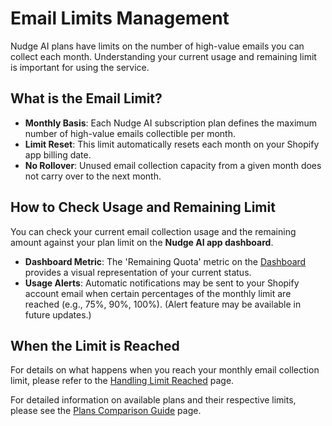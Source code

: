 # Email Limits Management

Nudge AI plans have limits on the number of high-value emails you can collect each month. Understanding your current usage and remaining limit is important for using the service.

## What is the Email Limit?

- **Monthly Basis**: Each Nudge AI subscription plan defines the maximum number of high-value emails collectible per month.
- **Limit Reset**: This limit automatically resets each month on your Shopify app billing date.
- **No Rollover**: Unused email collection capacity from a given month does not carry over to the next month.

## How to Check Usage and Remaining Limit

You can check your current email collection usage and the remaining amount against your plan limit on the **Nudge AI app dashboard**.

- **Dashboard Metric**: The 'Remaining Quota' metric on the [Dashboard](../dashboard/index.md) provides a visual representation of your current status.
- **Usage Alerts**: Automatic notifications may be sent to your Shopify account email when certain percentages of the monthly limit are reached (e.g., 75%, 90%, 100%). (Alert feature may be available in future updates.)

## When the Limit is Reached

For details on what happens when you reach your monthly email collection limit, please refer to the [Handling Limit Reached](../limit-handling/index.md) page.

For detailed information on available plans and their respective limits, please see the [Plans Comparison Guide](../../account-policy/plans-comparison/index.md) page.
